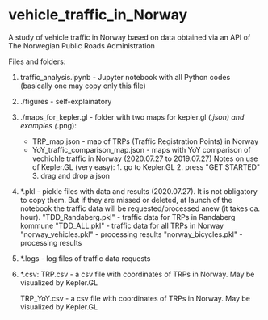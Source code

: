 # vehicle_traffic_in_Norway
A study of vehicle traffic in Norway based on data obtained via an API of The Norwegian Public Roads Administration

Files and folders:

1. traffic_analysis.ipynb - Jupyter notebook with all Python codes (basically one may copy only this file)
2. ./figures - self-explainatory
3. ./maps_for_kepler.gl - folder with two maps for kepler.gl (*.json) and examples (*.png):
    - TRP_map.json - map of TRPs (Traffic Registration Points) in Norway
    - YoY_traffic_comparison_map.json - maps with YoY comparison of vechichle traffic in Norway (2020.07.27 to 2019.07.27)
    Notes on use of Kepler.GL (very easy):
          1. go to Kepler.GL
          2. press "GET STARTED"
          3. drag and drop a json

4.   *.pkl - pickle files with data and results (2020.07.27). 
     It is not obligatory to copy them. But if they are missed or deleted, at launch of the notebook the traffic data will be requested/processed anew (it takes ca. hour).
      "TDD_Randaberg.pkl" - traffic data for TRPs in Randaberg kommune
      "TDD_ALL.pkl" - traffic data for all TRPs in Norway
      "norway_vehicles.pkl" - processing results
      "norway_bicycles.pkl" - processing results

5.  *.logs - log files of traffic data requests

6. *.csv:
    TRP.csv - a csv file with coordinates of TRPs in Norway. May be visualized by Kepler.GL
    
    TRP_YoY.csv - a csv file with coordinates of TRPs in Norway. May be visualized by Kepler.GL
